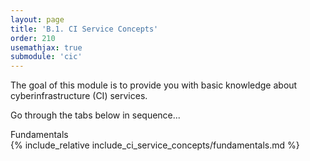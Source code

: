 ```yaml
---
layout: page
title: 'B.1. CI Service Concepts'
order: 210
usemathjax: true
submodule: 'cic'
---
```


The goal of this module is to provide you with basic knowledge about cyberinfrastructure 
(CI) services.

Go through the tabs below in sequence...

<div class="ui pointing secondary menu">
  <a class="item" data-tab="fundamentals">Fundamentals</a>
</div>
 
<div markdown="1" class="ui tab segment active" data-tab="fundamentals" >
  {% include_relative include_ci_service_concepts/fundamentals.md %}
</div>
